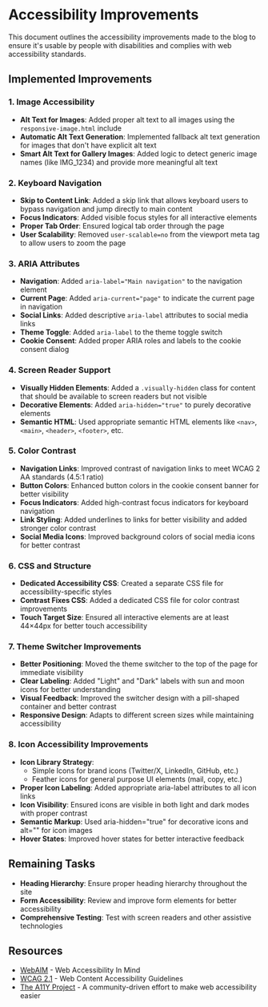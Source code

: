 # Accessibility Improvements

This document outlines the accessibility improvements made to the blog to ensure it's usable by people with disabilities and complies with web accessibility standards.

## Implemented Improvements

### 1. Image Accessibility

- **Alt Text for Images**: Added proper alt text to all images using the `responsive-image.html` include
- **Automatic Alt Text Generation**: Implemented fallback alt text generation for images that don't have explicit alt text
- **Smart Alt Text for Gallery Images**: Added logic to detect generic image names (like IMG_1234) and provide more meaningful alt text

### 2. Keyboard Navigation

- **Skip to Content Link**: Added a skip link that allows keyboard users to bypass navigation and jump directly to main content
- **Focus Indicators**: Added visible focus styles for all interactive elements
- **Proper Tab Order**: Ensured logical tab order through the page
- **User Scalability**: Removed `user-scalable=no` from the viewport meta tag to allow users to zoom the page

### 3. ARIA Attributes

- **Navigation**: Added `aria-label="Main navigation"` to the navigation element
- **Current Page**: Added `aria-current="page"` to indicate the current page in navigation
- **Social Links**: Added descriptive `aria-label` attributes to social media links
- **Theme Toggle**: Added `aria-label` to the theme toggle switch
- **Cookie Consent**: Added proper ARIA roles and labels to the cookie consent dialog

### 4. Screen Reader Support

- **Visually Hidden Elements**: Added a `.visually-hidden` class for content that should be available to screen readers but not visible
- **Decorative Elements**: Added `aria-hidden="true"` to purely decorative elements
- **Semantic HTML**: Used appropriate semantic HTML elements like `<nav>`, `<main>`, `<header>`, `<footer>`, etc.

### 5. Color Contrast

- **Navigation Links**: Improved contrast of navigation links to meet WCAG 2 AA standards (4.5:1 ratio)
- **Button Colors**: Enhanced button colors in the cookie consent banner for better visibility
- **Focus Indicators**: Added high-contrast focus indicators for keyboard navigation
- **Link Styling**: Added underlines to links for better visibility and added stronger color contrast
- **Social Media Icons**: Improved background colors of social media icons for better contrast

### 6. CSS and Structure

- **Dedicated Accessibility CSS**: Created a separate CSS file for accessibility-specific styles
- **Contrast Fixes CSS**: Added a dedicated CSS file for color contrast improvements
- **Touch Target Size**: Ensured all interactive elements are at least 44×44px for better touch accessibility

### 7. Theme Switcher Improvements

- **Better Positioning**: Moved the theme switcher to the top of the page for immediate visibility
- **Clear Labeling**: Added "Light" and "Dark" labels with sun and moon icons for better understanding
- **Visual Feedback**: Improved the switcher design with a pill-shaped container and better contrast
- **Responsive Design**: Adapts to different screen sizes while maintaining accessibility

### 8. Icon Accessibility Improvements

- **Icon Library Strategy**: 
  - Simple Icons for brand icons (Twitter/X, LinkedIn, GitHub, etc.)
  - Feather icons for general purpose UI elements (mail, copy, etc.)
- **Proper Icon Labeling**: Added appropriate aria-label attributes to all icon links
- **Icon Visibility**: Ensured icons are visible in both light and dark modes with proper contrast
- **Semantic Markup**: Used aria-hidden="true" for decorative icons and alt="" for icon images
- **Hover States**: Improved hover states for better interactive feedback

## Remaining Tasks

- **Heading Hierarchy**: Ensure proper heading hierarchy throughout the site
- **Form Accessibility**: Review and improve form elements for better accessibility
- **Comprehensive Testing**: Test with screen readers and other assistive technologies

## Resources

- [WebAIM](https://webaim.org/) - Web Accessibility In Mind
- [WCAG 2.1](https://www.w3.org/TR/WCAG21/) - Web Content Accessibility Guidelines
- [The A11Y Project](https://www.a11yproject.com/) - A community-driven effort to make web accessibility easier
